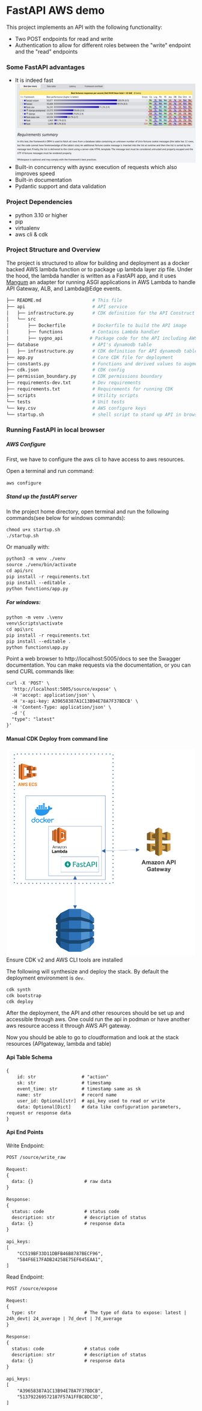# FastAPI AWS demo
This project implements an API with the following functionality:
- Two POST endpoints for read and write
- Authentication to allow for different roles between the "write" endpoint and the "read" endpoints

### Some FastAPI advantages
- It is indeed fast
![Speed](speed.png)
- Built-in concurrency with aysnc execution of requests which also improves speed
- Built-in documentation
- Pydantic support and data validation
### Project Dependencies

- python 3.10 or higher
- pip
- virtualenv
- aws cli & cdk

### Project Structure and Overview

The project is structured to allow for building and deployment as a docker backed AWS lambda function or to package up lambda layer zip file.  Under the hood, the lambda
handler is written as a FastAPI app, and it uses [Mangum](https://mangum.io/) an adapter for running ASGI applications in AWS Lambda to handle API Gateway, ALB, and Lambda@Edge events.

```bash
├── README.md                   # This file
├── api                         # API service
│   ├── infrastructure.py       # CDK definition for the API Construct
│   └── src
│       ├── Dockerfile          # Dockerfile to build the API image
│       ├── functions           # Contains Lambda handler
│       ├── sygno_api          # Package code for the API including AWS utility and event logging methods
├── database                    # API's dynamodb table
│   ├── infrastructure.py       # CDK definition for API dynamodb table Construct
├── app.py                      # Core CDK file for deployment
├── constants.py                # Functions and derived values to augment CDK context values
├── cdk.json                    # CDK config
├── permission_boundary.py      # CDK permissions boundary
├── requirements-dev.txt        # Dev requirements
├── requirements.txt            # Requirements for running CDK
├── scripts                     # Utility scripts
└── tests                       # Unit tests
└── key.csv                     # AWS configure keys
└── startup.sh                  # shell script to stand up API in browser
```


### Running FastAPI in local browser

##### AWS Configure
First, we have to configure the aws cli to have access to aws resources.

Open a terminal and run command: 
  
`aws configure`


##### Stand up the fastAPI server
In the project home directory, open terminal and run the following commands(see below for windows commands):

```commandline
chmod u+x startup.sh
./startup.sh
```
Or manually with:

```commandline
python3 -m venv ./venv
source ./venv/bin/activate
cd api/src
pip install -r requirements.txt
pip install --editable .
python functions/app.py
```
##### For windows:

```commandline
python -m venv .\venv
venv\Scripts\activate
cd api\src
pip install -r requirements.txt
pip install --editable .
python functions\app.py
```

Point a web browser to http://localhost:5005/docs to see the Swagger documentation. You can make requests via the documentation,
or you can send CURL commands like:
```
curl -X 'POST' \
  'http://localhost:5005/source/expose' \
  -H 'accept: application/json' \
  -H 'x-api-key: A39658387A1C13B94E78A7F37BDCB' \
  -H 'Content-Type: application/json' \
  -d '{
  "type": "latest"
}'
```

#### Manual CDK Deploy from command line
![Architecture](diagram.png)
Ensure CDK v2 and AWS CLI tools are installed

The following will synthesize and deploy the stack.  By default the deployment environment
is `dev`.
```commandline
cdk synth
cdk bootstrap
cdk deploy
```
After the deployment, the API and other resources should be set up and accessible through aws. 
One could run the api in podman or have another aws resource access it through AWS API gateway.


Now you should be able to go to cloudformation and look at the stack resources (APIgateway, lambda and table)


#### Api Table Schema
```
{
    id: str                 # "action"
    sk: str                 # timestamp
    event_time: str         # timestamp same as sk
    name: str               # record name
    user_id: Optional[str]  # api_key used to read or write
    data: Optional[Dict]    # data like configuration parameters, request or response data
}
```

#### Api End Points
Write Endpoint:
```
POST /source/write_raw

Request:
{
  data: {}                   # raw data
}

Response:
{
  status: code               # status code
  description: str           # description of status
  data: {}                   # response data
}

api_keys:
[
    "CC519BF33D11DBFB46B8787BECF96",
    "584F6E17FADB24258E75EF645EAA1",
]

```

Read Endpoint:
```
POST /source/expose

Request:
{
  type: str                  # The type of data to expose: latest | 24h_devt| 24_average | 7d_devt | 7d_average
}

Response:
{
  status: code               # status code
  description: str           # description of status
  data: {}                   # response data
}

api_keys:
[
    "A39658387A1C13B94E78A7F37BDCB",
    "513792269572187F57A1FFBC8DC3D",
]

```
